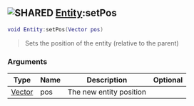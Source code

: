 ## ![](images/shared.png "SHARED") [Entity](entity_base):setPos

```lua
void Entity:setPos(Vector pos)
```

> Sets the position of the entity (relative to the parent)

### Arguments

| Type                  | Name | Description             | Optional |
| --------------------- | ---- | ----------------------- | -------: |
| [Vector](vector_base) | pos  | The new entity position |          |
